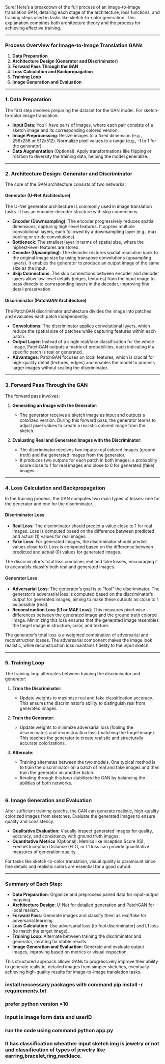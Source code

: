 Sure! Here’s a breakdown of the full process of an image-to-image translation GAN, detailing each stage of the architecture, loss functions, and training steps used in tasks like sketch-to-color generation. This explanation combines both architecture theory and the process for achieving effective training.

---

### Process Overview for Image-to-Image Translation GANs

1. **Data Preparation**
2. **Architecture Design (Generator and Discriminator)**
3. **Forward Pass Through the GAN**
4. **Loss Calculation and Backpropagation**
5. **Training Loop**
6. **Image Generation and Evaluation**

---

### 1. **Data Preparation**

The first step involves preparing the dataset for the GAN model. For sketch-to-color image translation:
   - **Input Data**: You’ll have pairs of images, where each pair consists of a sketch image and its corresponding colored version.
   - **Image Preprocessing**: Resize images to a fixed dimension (e.g., 256x256 or 512x512). Normalize pixel values to a range (e.g., -1 to 1 for the generator).
   - **Data Augmentation** (Optional): Apply transformations like flipping or rotation to diversify the training data, helping the model generalize.

---

### 2. **Architecture Design: Generator and Discriminator**

The core of the GAN architecture consists of two networks:
   
#### **Generator (U-Net Architecture)**

The U-Net generator architecture is commonly used in image translation tasks. It has an encoder-decoder structure with skip connections:
- **Encoder (Downsampling)**: The encoder progressively reduces spatial dimensions, capturing high-level features. It applies multiple convolutional layers, each followed by a downsampling layer (e.g., max pooling or stride convolutions).
- **Bottleneck**: The smallest layer in terms of spatial size, where the highest-level features are stored.
- **Decoder (Upsampling)**: The decoder restores spatial resolution back to the original image size by using transpose convolutions (upsampling layers). It enables the generator to produce an output image of the same size as the input.
- **Skip Connections**: The skip connections between encoder and decoder layers allow low-level details (edges, textures) from the input image to pass directly to corresponding layers in the decoder, improving fine detail preservation.

#### **Discriminator (PatchGAN Architecture)**

The PatchGAN discriminator architecture divides the image into patches and evaluates each patch independently:
- **Convolutions**: The discriminator applies convolutional layers, which reduce the spatial size of patches while capturing features within each patch.
- **Output Layer**: Instead of a single real/fake classification for the whole image, PatchGAN outputs a matrix of probabilities, each indicating if a specific patch is real or generated.
- **Advantages**: PatchGAN focuses on local features, which is crucial for high-quality detail (textures, edges) and enables the model to process larger images without scaling the discriminator.

---

### 3. **Forward Pass Through the GAN**

The forward pass involves:
1. **Generating an Image with the Generator**: 
   - The generator receives a sketch image as input and outputs a colorized version. During this forward pass, the generator learns to adjust pixel values to create a realistic colored image from the sketch.
   
2. **Evaluating Real and Generated Images with the Discriminator**:
   - The discriminator receives two inputs: real colored images (ground truth) and the generated images from the generator.
   - It produces two outputs for each patch in both images: a probability score close to 1 for real images and close to 0 for generated (fake) images.

---

### 4. **Loss Calculation and Backpropagation**

In the training process, the GAN computes two main types of losses: one for the generator and one for the discriminator.

#### **Discriminator Loss**
- **Real Loss**: The discriminator should predict a value close to 1 for real images. Loss is computed based on the difference between predicted and actual (1) values for real images.
- **Fake Loss**: For generated images, the discriminator should predict values close to 0. Loss is computed based on the difference between predicted and actual (0) values for generated images.

The discriminator's total loss combines real and fake losses, encouraging it to accurately classify both real and generated images.

#### **Generator Loss**
- **Adversarial Loss**: The generator’s goal is to “fool” the discriminator. The generator’s adversarial loss is computed based on the discriminator’s output for generated images, aiming to make these outputs as close to 1 as possible (real).
- **Reconstruction Loss (L1 or MAE Loss)**: This measures pixel-wise differences between the generated image and the ground truth colored image. Minimizing this loss ensures that the generated image resembles the target image in structure, color, and texture.

The generator’s total loss is a weighted combination of adversarial and reconstruction losses. The adversarial component makes the image look realistic, while reconstruction loss maintains fidelity to the input sketch.

---

### 5. **Training Loop**

The training loop alternates between training the discriminator and generator:
1. **Train the Discriminator**: 
   - Update weights to maximize real and fake classification accuracy. This ensures the discriminator’s ability to distinguish real from generated images.
   
2. **Train the Generator**: 
   - Update weights to minimize adversarial loss (fooling the discriminator) and reconstruction loss (matching the target image). This teaches the generator to create realistic and structurally accurate colorizations.

3. **Alternate**:
   - Training alternates between the two models. One typical method is to train the discriminator on a batch of real and fake images and then train the generator on another batch.
   - Iterating through this loop stabilizes the GAN by balancing the abilities of both networks.

---

### 6. **Image Generation and Evaluation**

After sufficient training epochs, the GAN can generate realistic, high-quality colorized images from sketches. Evaluate the generated images to ensure quality and consistency:

- **Qualitative Evaluation**: Visually inspect generated images for quality, accuracy, and consistency with ground truth images.
- **Quantitative Metrics** (Optional): Metrics like Inception Score (IS), Frechet Inception Distance (FID), or L1 loss can provide quantitative measures of generation quality.

For tasks like sketch-to-color translation, visual quality is paramount since fine details and realistic colors are essential for a good output.

---

### Summary of Each Step:

- **Data Preparation**: Organize and preprocess paired data for input-output mapping.
- **Architecture Design**: U-Net for detailed generation and PatchGAN for local realism.
- **Forward Pass**: Generate images and classify them as real/fake for adversarial learning.
- **Loss Calculation**: Use adversarial loss (to fool discriminator) and L1 loss (to match the target image).
- **Training Loop**: Alternate between training the discriminator and generator, iterating for stable results.
- **Image Generation and Evaluation**: Generate and evaluate output images, improving based on metrics or visual inspection.

This structured approach allows GANs to progressively improve their ability to generate realistic, detailed images from simpler sketches, eventually achieving high-quality results for image-to-image translation tasks.

### install neccessary packages with command pip install -r requirements.txt
### prefer python version =10
### input is image form data and userID
### run the code using command python app.py
### It has classification wheather input sketch img is jewelry or not and classification of types of jewelry like earring,bracelet,ring,necklace.
